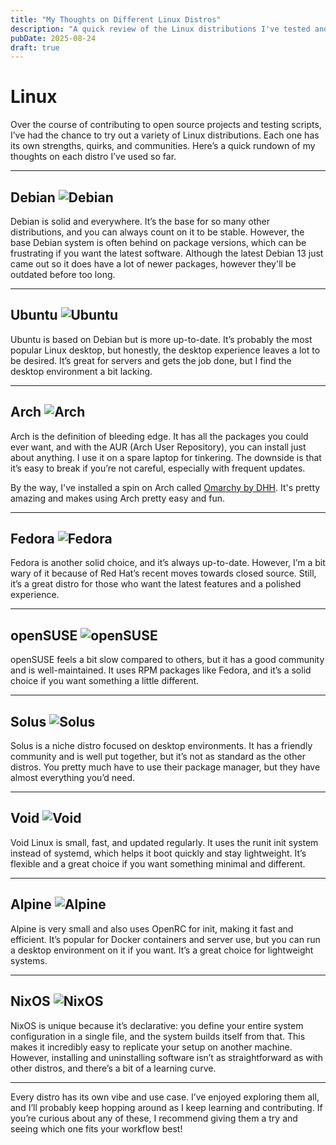 ```yaml
---
title: "My Thoughts on Different Linux Distros"
description: "A quick review of the Linux distributions I've tested and what stands out about each."
pubDate: 2025-08-24
draft: true
---
```

# Linux

Over the course of contributing to open source projects and testing scripts, I’ve had the chance to try out a variety of Linux distributions. Each one has its own strengths, quirks, and communities. Here’s a quick rundown of my thoughts on each distro I’ve used so far.

---

## Debian ![Debian](https://avatars.githubusercontent.com/u/1854028?s=48&v=4)

Debian is solid and everywhere. It’s the base for so many other distributions, and you can always count on it to be stable. However, the base Debian system is often behind on package versions, which can be frustrating if you want the latest software. Although the latest Debian 13 just came out so it does have a lot of newer packages, however they'll be outdated before too long.

---

## Ubuntu ![Ubuntu](https://avatars.githubusercontent.com/u/4604537?s=48&v=4)

Ubuntu is based on Debian but is more up-to-date. It’s probably the most popular Linux desktop, but honestly, the desktop experience leaves a lot to be desired. It’s great for servers and gets the job done, but I find the desktop environment a bit lacking.

---

## Arch ![Arch](https://avatars.githubusercontent.com/u/4673648?s=48&v=4)

Arch is the definition of bleeding edge. It has all the packages you could ever want, and with the AUR (Arch User Repository), you can install just about anything. I use it on a spare laptop for tinkering. The downside is that it’s easy to break if you’re not careful, especially with frequent updates.

By the way, I've installed a spin on Arch called [Omarchy by DHH](https://omarchy.org/). It's pretty amazing and makes using Arch pretty easy and fun.

---

## Fedora ![Fedora](https://avatars.githubusercontent.com/u/3316637?s=48&v=4)

Fedora is another solid choice, and it’s always up-to-date. However, I’m a bit wary of it because of Red Hat’s recent moves towards closed source. Still, it’s a great distro for those who want the latest features and a polished experience.

---

## openSUSE ![openSUSE](https://avatars.githubusercontent.com/u/623819?s=48&v=4)

openSUSE feels a bit slow compared to others, but it has a good community and is well-maintained. It uses RPM packages like Fedora, and it’s a solid choice if you want something a little different.

---

## Solus ![Solus](https://avatars.githubusercontent.com/u/6185495?s=48&v=4)

Solus is a niche distro focused on desktop environments. It has a friendly community and is well put together, but it’s not as standard as the other distros. You pretty much have to use their package manager, but they have almost everything you’d need.

---

## Void ![Void](https://avatars.githubusercontent.com/u/37247796?s=48&v=4)

Void Linux is small, fast, and updated regularly. It uses the runit init system instead of systemd, which helps it boot quickly and stay lightweight. It’s flexible and a great choice if you want something minimal and different.

---

## Alpine ![Alpine](https://avatars.githubusercontent.com/u/7600810?s=48&v=4)

Alpine is very small and also uses OpenRC for init, making it fast and efficient. It’s popular for Docker containers and server use, but you can run a desktop environment on it if you want. It’s a great choice for lightweight systems.

---

## NixOS ![NixOS](https://avatars.githubusercontent.com/u/487568?s=48&v=4)

NixOS is unique because it’s declarative: you define your entire system configuration in a single file, and the system builds itself from that. This makes it incredibly easy to replicate your setup on another machine. However, installing and uninstalling software isn’t as straightforward as with other distros, and there’s a bit of a learning curve.

---

Every distro has its own vibe and use case. I’ve enjoyed exploring them all, and I’ll probably keep hopping around as I keep learning and contributing. If you’re curious about any of these, I recommend giving them a try and seeing which one fits your workflow best!
